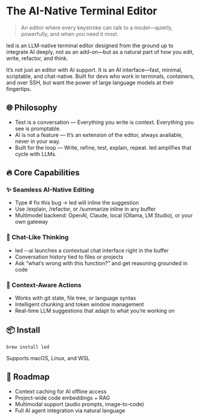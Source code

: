 # The AI-Native Terminal Editor
> An editor where every keystroke can talk to a model—quietly, powerfully, and when you need it most.

led is an LLM-native terminal editor designed from the ground up to integrate AI deeply, not as an add-on—but as a natural part of how you edit, write, refactor, and think.

It’s not just an editor with AI support. It is an AI interface—fast, minimal, scriptable, and chat-native. Built for devs who work in terminals, containers, and over SSH, but want the power of large language models at their fingertips.

## 🌐 Philosophy
- Text is a conversation — Everything you write is context. Everything you see is promptable.
- AI is not a feature — It’s an extension of the editor, always available, never in your way.
- Built for the loop — Write, refine, test, explain, repeat. led amplifies that cycle with LLMs.

## 🔥 Core Capabilities
### ✨ Seamless AI-Native Editing
- Type # fix this bug → led will inline the suggestion
-	Use /explain, /refactor, or /summarize inline in any buffer
-	Multimodel backend: OpenAI, Claude, local (Ollama, LM Studio), or your own gateway

### 💬 Chat-Like Thinking
-	led --ai launches a contextual chat interface right in the buffer
-	Conversation history tied to files or projects
-	Ask “what’s wrong with this function?” and get reasoning grounded in code

### 🧠 Context-Aware Actions
- Works with git state, file tree, or language syntax
- Intelligent chunking and token window management
- Real-time LLM suggestions that adapt to what you’re working on

## 📦 Install
```shell
brew install led
```
Supports macOS, Linux, and WSL

## 🔭 Roadmap
- Context caching for AI offline access
- Project-wide code embeddings + RAG
- Multimodal support (audio prompts, image-to-code)
- Full AI agent integration via natural language
